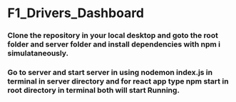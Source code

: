 # F1_Drivers_Dashboard


### Clone the repository in your local desktop and goto the root folder and server folder and install dependencies with npm i simulataneously.
### Go to server and start server in using nodemon index.js in terminal in server directory and for react app type npm start in root directory in terminal both will start Running.
